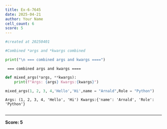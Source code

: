 ```yaml
---
title: Ex-6-7645
date: 2025-04-21
author: Your Name
cell_count: 6
score: 5
---
```


```python
#created at 20250401
```


```python
#Combined *args and *kwargs combined
```


```python
print("\n === combined args and kwargs ====")
```

    
     === combined args and kwargs ====



```python
def mixed_args(*args, **kwargs):
    print(f"Args: {args} Kwargs:{kwargs}")
```


```python
mixed_args(1, 2, 3, 4,'Hello','Hi',name = "Arnald",Role = "Python")
```

    Args: (1, 2, 3, 4, 'Hello', 'Hi') Kwargs:{'name': 'Arnald', 'Role': 'Python'}



```python

```


---
**Score: 5**